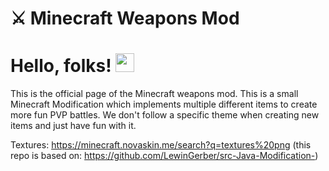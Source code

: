 # ⚔ Minecraft Weapons Mod

# Hello, folks! <img src="https://raw.githubusercontent.com/MartinHeinz/MartinHeinz/master/wave.gif" width="30px">
This is the official page of the Minecraft weapons mod. 
This is a small Minecraft Modification which implements
multiple different items to create more fun PVP battles.
We don't follow a specific theme when creating new items 
and just have fun with it.


Textures: https://minecraft.novaskin.me/search?q=textures%20png
(this repo is based on: https://github.com/LewinGerber/src-Java-Modification-)
